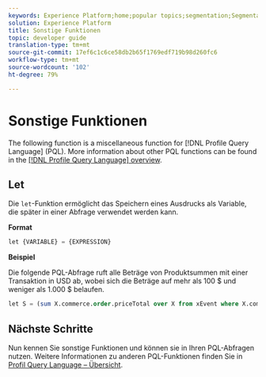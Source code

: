 ```yaml
---
keywords: Experience Platform;home;popular topics;segmentation;Segmentation;Segmentation Service;pql;PQL;Profile Query Language;miscellaneous functions;misc;
solution: Experience Platform
title: Sonstige Funktionen
topic: developer guide
translation-type: tm+mt
source-git-commit: 17ef6c1c6ce58db2b65f1769edf719b98d260fc6
workflow-type: tm+mt
source-wordcount: '102'
ht-degree: 79%

---
```



# Sonstige Funktionen

The following function is a miscellaneous function for [!DNL Profile Query Language] (PQL). More information about other PQL functions can be found in the [[!DNL Profile Query Language] overview](./overview.md).

## Let

Die `let`-Funktion ermöglicht das Speichern eines Ausdrucks als Variable, die später in einer Abfrage verwendet werden kann.

**Format**

```sql
let {VARIABLE} = {EXPRESSION}
```

**Beispiel**

Die folgende PQL-Abfrage ruft alle Beträge von Produktsummen mit einer Transaktion in USD ab, wobei sich die Beträge auf mehr als 100 $ und weniger als 1.000 $ belaufen.

```sql
let S = (sum X.commerce.order.priceTotal over X from xEvent where X.commerce.order.currencyCode = "USD") in (S > 100 and S < 1000)
```

## Nächste Schritte

Nun kennen Sie sonstige Funktionen und können sie in Ihren PQL-Abfragen nutzen. Weitere Informationen zu anderen PQL-Funktionen finden Sie in [Profil Query Language – Übersicht](./overview.md).
